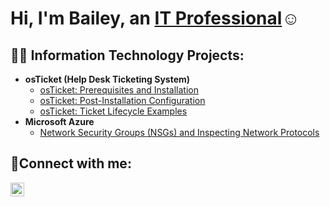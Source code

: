 <h1>Hi, I'm Bailey, an <a href="https://www.linkedin.com/in/bailey-kamai">IT Professional</a>☺</h1>

<h2>👨‍💻 Information Technology Projects:</h2>

- <b>osTicket (Help Desk Ticketing System)</b>
  - [osTicket: Prerequisites and Installation](https://github.com/bkamai/osticket-prereqs)
  - [osTicket: Post-Installation Configuration](https://github.com/bkamai/post-install-config)
  - [osTicket: Ticket Lifecycle Examples](https://github.com/bkamai/ticket-lifecycle)
- <b>Microsoft Azure</b>
  - [Network Security Groups (NSGs) and Inspecting Network Protocols](https://github.com/bkamai/azure-network-protocols)

<h2>🤳Connect with me:</h2>

[<img align="left" alt="Josh | LinkedIn" width="22px" src="https://cdn.jsdelivr.net/npm/simple-icons@v3/icons/linkedin.svg" />][linkedin]

[linkedin]: https://www.linkedin.com/in/bailey-kamai/
